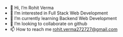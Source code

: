 - 👋 Hi, I’m Rohit Verma
- 👀 I’m interested in Full Stack Web Development
- 🌱 I’m currently learning Backend Web Development
- 💞️ I’m looking to collaborate on github
- 📫 How to reach me rohit.verma272727@gmail.com

<!---
Roh17v/Roh17v is a ✨ special ✨ repository because its `README.md` (this file) appears on your GitHub profile.
You can click the Preview link to take a look at your changes.
--->
